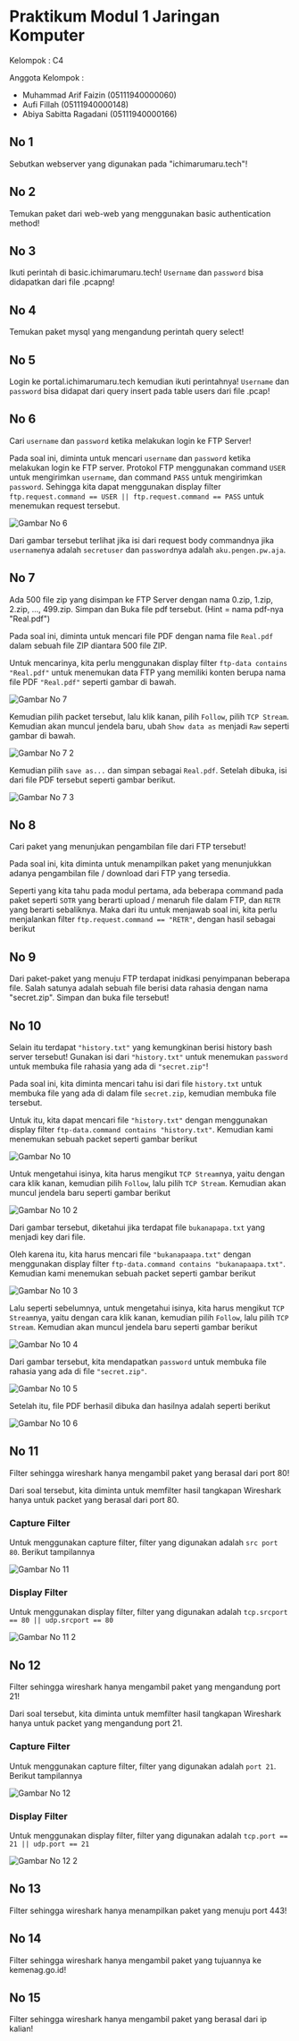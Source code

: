 # Praktikum Modul 1 Jaringan Komputer

Kelompok : C4

Anggota Kelompok :

- Muhammad Arif Faizin (05111940000060)
- Aufi Fillah (05111940000148)
- Abiya Sabitta Ragadani (05111940000166)

## No 1

Sebutkan webserver yang digunakan pada "ichimarumaru.tech"!

## No 2

Temukan paket dari web-web yang menggunakan basic authentication method!

## No 3

Ikuti perintah di basic.ichimarumaru.tech! `Username` dan `password` bisa didapatkan dari file .pcapng!

## No 4

Temukan paket mysql yang mengandung perintah query select!

## No 5

Login ke portal.ichimarumaru.tech kemudian ikuti perintahnya! `Username` dan `password` bisa didapat dari query insert pada table users dari file .pcap!

## No 6

Cari `username` dan `password` ketika melakukan login ke FTP Server!

Pada soal ini, diminta untuk mencari `username` dan `password` ketika melakukan login ke FTP server. Protokol FTP menggunakan command `USER` untuk mengirimkan `username`, dan command `PASS` untuk mengirimkan `password`. Sehingga kita dapat menggunakan display filter `ftp.request.command == USER || ftp.request.command == PASS` untuk menemukan request tersebut.

![Gambar No 6](/images/soal6.png)

Dari gambar tersebut terlihat jika isi dari request body commandnya jika `username`nya adalah `secretuser` dan `password`nya adalah `aku.pengen.pw.aja`.

## No 7

Ada 500 file zip yang disimpan ke FTP Server dengan nama 0.zip, 1.zip, 2.zip, ..., 499.zip. Simpan dan Buka file pdf tersebut. (Hint = nama pdf-nya "Real.pdf")

Pada soal ini, diminta untuk mencari file PDF dengan nama file `Real.pdf` dalam sebuah file ZIP diantara 500 file ZIP.

Untuk mencarinya, kita perlu menggunakan display filter `ftp-data contains "Real.pdf"` untuk menemukan data FTP yang memiliki konten berupa nama file PDF `"Real.pdf"` seperti gambar di bawah. 

![Gambar No 7](/images/soal7.png)

Kemudian pilih packet tersebut, lalu klik kanan, pilih `Follow`, pilih `TCP Stream`. Kemudian akan muncul jendela baru, ubah `Show data as` menjadi `Raw` seperti gambar di bawah. 

![Gambar No 7 2](/images/soal7-2.png)

Kemudian pilih `save as...` dan simpan sebagai `Real.pdf`. Setelah dibuka, isi dari file PDF tersebut seperti gambar berikut.

![Gambar No 7 3](/images/soal7-3.png)

## No 8

Cari paket yang menunjukan pengambilan file dari FTP tersebut!

Pada soal ini, kita diminta untuk menampilkan paket yang menunjukkan adanya pengambilan file / download dari FTP yang tersedia.

Seperti yang kita tahu pada modul pertama, ada beberapa command pada paket seperti `SOTR` yang berarti upload / menaruh file dalam FTP, dan `RETR` yang berarti sebaliknya. Maka dari itu untuk menjawab soal ini, kita perlu menjalankan filter `ftp.request.command == "RETR"`, dengan hasil sebagai berikut 

## No 9

Dari paket-paket yang menuju FTP terdapat inidkasi penyimpanan beberapa file. Salah satunya adalah sebuah file berisi data rahasia dengan nama "secret.zip". Simpan dan buka file tersebut!

## No 10

Selain itu terdapat `"history.txt"` yang kemungkinan berisi history bash server tersebut! Gunakan isi dari `"history.txt"` untuk menemukan `password` untuk membuka file rahasia yang ada di `"secret.zip"`!

Pada soal ini, kita diminta mencari tahu isi dari file `history.txt` untuk membuka file yang ada di dalam file `secret.zip`, kemudian membuka file tersebut.

Untuk itu, kita dapat mencari file `"history.txt"` dengan menggunakan display filter `ftp-data.command contains "history.txt"`. Kemudian kami menemukan sebuah packet seperti gambar berikut

![Gambar No 10](/images/soal10.png)

Untuk mengetahui isinya, kita harus mengikut `TCP Stream`nya, yaitu dengan cara klik kanan, kemudian pilih `Follow`, lalu pilih `TCP Stream`. Kemudian akan muncul jendela baru seperti gambar berikut 

![Gambar No 10 2](/images/soal10-2.png)

Dari gambar tersebut, diketahui jika terdapat file `bukanapapa.txt` yang menjadi key dari file.

Oleh karena itu, kita harus mencari file `"bukanapaapa.txt"` dengan menggunakan display filter `ftp-data.command contains "bukanapaapa.txt"`. Kemudian kami menemukan sebuah packet seperti gambar berikut

![Gambar No 10 3](/images/soal10-3.png)

Lalu seperti sebelumnya, untuk mengetahui isinya, kita harus mengikut `TCP Stream`nya, yaitu dengan cara klik kanan, kemudian pilih `Follow`, lalu pilih `TCP Stream`. Kemudian akan muncul jendela baru seperti gambar berikut 

![Gambar No 10 4](/images/soal10-4.png)

Dari gambar tersebut, kita mendapatkan `password` untuk membuka file rahasia yang ada di file `"secret.zip"`.

![Gambar No 10 5](/images/soal10-5.png)

Setelah itu, file PDF berhasil dibuka dan hasilnya adalah seperti berikut

![Gambar No 10 6](/images/soal10-6.png)

## No 11

Filter sehingga wireshark hanya mengambil paket yang berasal dari port 80!

Dari soal tersebut, kita diminta untuk memfilter hasil tangkapan Wireshark hanya untuk packet yang berasal dari port 80.

### Capture Filter
Untuk menggunakan capture filter, filter yang digunakan adalah `src port 80`. Berikut tampilannya

![Gambar No 11](/images/soal11.png)

### Display Filter
Untuk menggunakan display filter, filter yang digunakan adalah `tcp.srcport == 80 || udp.srcport == 80`

![Gambar No 11 2](/images/soal11-2.png)

## No 12

Filter sehingga wireshark hanya mengambil paket yang mengandung port 21!

Dari soal tersebut, kita diminta untuk memfilter hasil tangkapan Wireshark hanya untuk packet yang mengandung port 21.

### Capture Filter
Untuk menggunakan capture filter, filter yang digunakan adalah `port 21`. Berikut tampilannya

![Gambar No 12](/images/soal12.png)

### Display Filter
Untuk menggunakan display filter, filter yang digunakan adalah `tcp.port == 21 || udp.port == 21`

![Gambar No 12 2](/images/soal12-2.png)

## No 13

Filter sehingga wireshark hanya menampilkan paket yang menuju port 443!

## No 14

Filter sehingga wireshark hanya mengambil paket yang tujuannya ke kemenag.go.id!

## No 15

Filter sehingga wireshark hanya mengambil paket yang berasal dari ip kalian!
